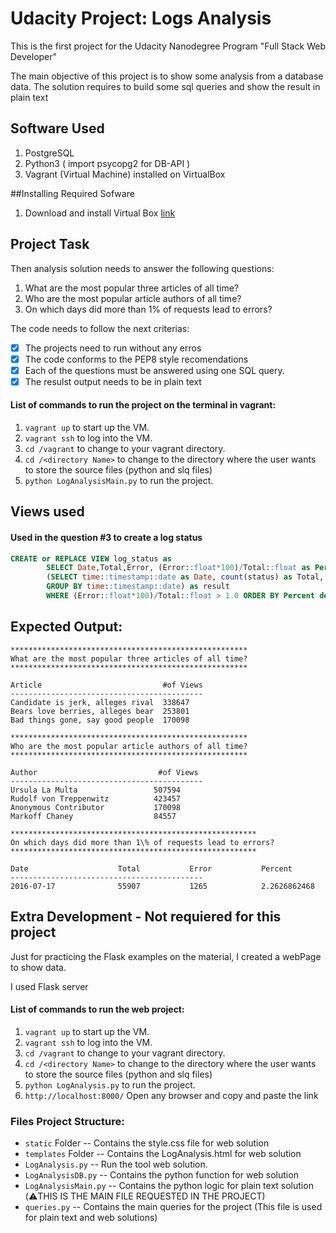# Udacity Project: Logs Analysis
This is the first project for the Udacity Nanodegree Program "Full Stack Web Developer"

The main objective of this project is to show some analysis from a database data. The solution requires to build some sql queries and show the result in plain text

## Software Used
1. PostgreSQL
2. Python3 ( import psycopg2 for DB-API ) 
3. Vagrant (Virtual Machine) installed on VirtualBox 

##Installing Required Sofware
1. Download and install Virtual Box [link](https://www.virtualbox.org/wiki/Download_Old_Builds_5_1)

## Project Task
Then analysis solution needs to answer the following questions:
1. What are the most popular three articles of all time?
2. Who are the most popular article authors of all time?
3. On which days did more than 1% of requests lead to errors?

The code needs to follow the next criterias:
- [x] The projects need to run without any erros
- [x] The code conforms to the PEP8 style recomendations
- [x] Each of the questions must be answered using one SQL query.
- [x] The resulst output needs to be in plain text

#### List of commands to run the project on the terminal in vagrant: 
1. ```vagrant up``` to start up the VM.
2. ```vagrant ssh``` to log into the VM.
3. ```cd /vagrant``` to change to your vagrant directory.
4. ```cd /<directory Name>``` to change to the directory where the user wants to store the source files (python and slq files)
5. ```python LogAnalysisMain.py``` to run the project.

## Views used
#### Used in the question #3 to create a log status
````sql
CREATE or REPLACE VIEW log_status as
        SELECT Date,Total,Error, (Error::float*100)/Total::float as Percent FROM
        (SELECT time::timestamp::date as Date, count(status) as Total, sum(case when status = '404 NOT FOUND' then 1 else 0 end) as Error FROM log
        GROUP BY time::timestamp::date) as result
        WHERE (Error::float*100)/Total::float > 1.0 ORDER BY Percent desc
````

## Expected Output: 
````
*****************************************************
What are the most popular three articles of all time?
*****************************************************

Article                           #of Views
-------------------------------------------
Candidate is jerk, alleges rival  338647
Bears love berries, alleges bear  253801
Bad things gone, say good people  170098

*****************************************************
Who are the most popular article authors of all time?
*****************************************************

Author                           #of Views
-------------------------------------------
Ursula La Multa                 507594
Rudolf von Treppenwitz          423457
Anonymous Contributor           170098
Markoff Chaney                  84557

*******************************************************
On which days did more than 1\% of requests lead to errors?
*******************************************************

Date                    Total           Error           Percent
-------------------------------------------
2016-07-17              55907           1265            2.2626862468
````
## Extra Development  - Not requiered for this project
Just for practicing the Flask examples on the material, I created a webPage to show data.

I used Flask server

#### List of commands to run the web project: 
1. ```vagrant up``` to start up the VM.
2. ```vagrant ssh``` to log into the VM.
3. ```cd /vagrant``` to change to your vagrant directory.
4. ```cd /<directory Name>``` to change to the directory where the user wants to store the source files (python and slq files)
5. ```python LogAnalysis.py``` to run the project.
5. ```http://localhost:8000/``` Open any browser and copy and paste the link

### Files Project Structure:
* ```static``` Folder -- Contains the style.css file for web solution
* ```templates``` Folder -- Contains the LogAnalysis.html for web solution
* ```LogAnalysis.py``` -- Run the tool web solution. 
* ```LogAnalysisDB.py``` -- Contains the python function for web solution
* ```LogAnalysisMain.py``` -- Contains the python logic for plain text solution (:warning:THIS IS THE MAIN FILE REQUESTED IN THE PROJECT)
* ```queries.py``` -- Contains the main queries for the project (This file is used for plain text and web solutions)
